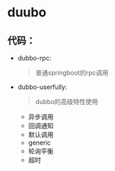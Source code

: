 
# duubo

## 代码：
- dubbo-rpc:
  > 普通springboot的rpc调用
- dubbo-userfully:
  > dubbo的高级特性使用
  - 异步调用
  - 回调通知
  - 默认调用
  - generic
  - 轮询平衡
  - 超时